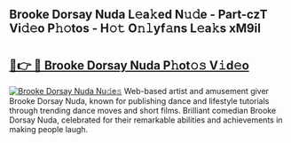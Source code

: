 ## Brooke Dorsay Nuda L𝚎a𝚔ed N𝚞𝚍e - Part-czT Vi𝚍𝚎o P𝚑𝚘tos - H𝚘𝚝 O𝚗𝚕yf𝚊ns L𝚎a𝚔s xM9iI

# <h2><a href="http://kfba77.oniu.top/?m=Brooke+Dorsay+Nuda">🔗👉 🔴 Brooke Dorsay Nuda P𝚑ot𝚘𝚜 V𝚒d𝚎o</a></h2>

[![Brooke Dorsay Nuda Nu𝚍e𝚜](https://i.imgur.com/0qMVB7G.gif)](http://kfba77.oniu.top/?m=Brooke+Dorsay+Nuda)
Web-based artist and amusement giver Brooke Dorsay Nuda, known for publishing dance and lifestyle tutorials through trending dance moves and short films. Brilliant comedian Brooke Dorsay Nuda, celebrated for their remarkable abilities and achievements in making people laugh.  

